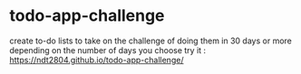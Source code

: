 # todo-app-challenge
create to-do lists to take on the challenge of doing them in 30 days or more depending on the number of days you choose
try it : https://ndt2804.github.io/todo-app-challenge/
